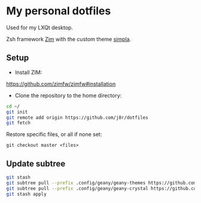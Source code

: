 # My personal dotfiles

Used for my LXQt desktop.

Zsh framework [Zim](https://github.com/zimfw/zimfw) with the custom theme [simpla](.zim/modules/prompt/functions/prompt_simpla_setup).

## Setup

- Install ZIM:

https://github.com/zimfw/zimfw#installation

- Clone the repository to the home directory:

```sh
cd ~/
git init
git remote add origin https://github.com/j8r/dotfiles
git fetch
```

Restore specific files, or all if none set:

`git checkout master <files>`

## Update subtree

```sh
git stash
git subtree pull --prefix .config/geany/geany-themes https://github.com/geany/geany-themes master --squash
git subtree pull --prefix .config/geany/geany-crystal https://github.com/crystal-lang-tools/geany-crystal master --squash
git stash apply
```

